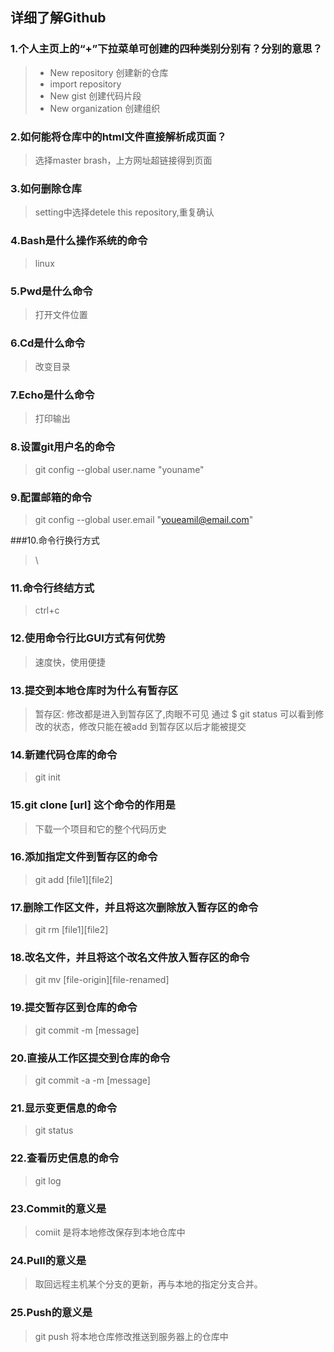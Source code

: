 ## 详细了解Github

### 1.个人主页上的“+”下拉菜单可创建的四种类别分别有？分别的意思？
> + New repository 创建新的仓库
> + import repository
> + New gist 创建代码片段
> + New organization 创建组织

### 2.如何能将仓库中的html文件直接解析成页面？
> 选择master brash，上方网址超链接得到页面

### 3.如何删除仓库
> setting中选择detele this repository,重复确认

### 4.Bash是什么操作系统的命令
> linux

### 5.Pwd是什么命令
> 打开文件位置

### 6.Cd是什么命令
> 改变目录

### 7.Echo是什么命令
> 打印输出

### 8.设置git用户名的命令
> git config --global user.name "youname"

### 9.配置邮箱的命令
> git config --global user.email "youeamil@email.com"

###10.命令行换行方式
> \

### 11.命令行终结方式
> ctrl+c

### 12.使用命令行比GUI方式有何优势
> 速度快，使用便捷

### 13.提交到本地仓库时为什么有暂存区
> 暂存区: 修改都是进入到暂存区了,肉眼不可见 通过 $ git status  可以看到修改的状态，修改只能在被add 到暂存区以后才能被提交

### 14.新建代码仓库的命令
> git init

### 15.git clone [url] 这个命令的作用是
> 下载一个项目和它的整个代码历史

### 16.添加指定文件到暂存区的命令
> git add [file1][file2]

### 17.删除工作区文件，并且将这次删除放入暂存区的命令
> git rm [file1][file2]

### 18.改名文件，并且将这个改名文件放入暂存区的命令
> git mv [file-origin][file-renamed]

### 19.提交暂存区到仓库的命令
> git commit -m [message]

### 20.直接从工作区提交到仓库的命令
> git commit -a -m [message]

### 21.显示变更信息的命令
> git status

### 22.查看历史信息的命令
> git log

### 23.Commit的意义是
> comiit 是将本地修改保存到本地仓库中

### 24.Pull的意义是
> 取回远程主机某个分支的更新，再与本地的指定分支合并。

### 25.Push的意义是
> git push 将本地仓库修改推送到服务器上的仓库中

